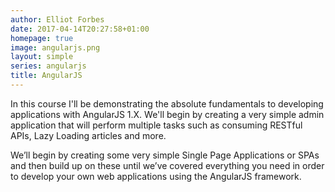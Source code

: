 ```yaml
---
author: Elliot Forbes
date: 2017-04-14T20:27:58+01:00
homepage: true
image: angularjs.png
layout: simple
series: angularjs
title: AngularJS
---
```


In this course I'll be demonstrating the absolute fundamentals to developing
applications with AngularJS 1.X. We'll begin by creating a very simple admin
application that will perform multiple tasks such as consuming RESTful APIs,
Lazy Loading articles and more.

We’ll begin by creating some very simple Single Page Applications or SPAs and
then build up on these until we’ve covered everything you need in order to
develop your own web applications using the AngularJS framework.

